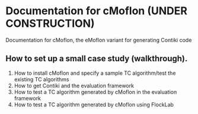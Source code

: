 # Documentation for cMoflon (UNDER CONSTRUCTION)
Documentation for cMoflon, the eMoflon variant for generating Contiki code

## How to set up a small case study (walkthrough).

1. How to install cMoflon and specify a sample TC algorithm/test the existing TC algorithms
1. How to get Contiki and the evaluation framework
1. How to test a TC algorithm generated by cMoflon in the evaluation framework
1. How to test a TC algorithm generated by cMoflon using FlockLab
